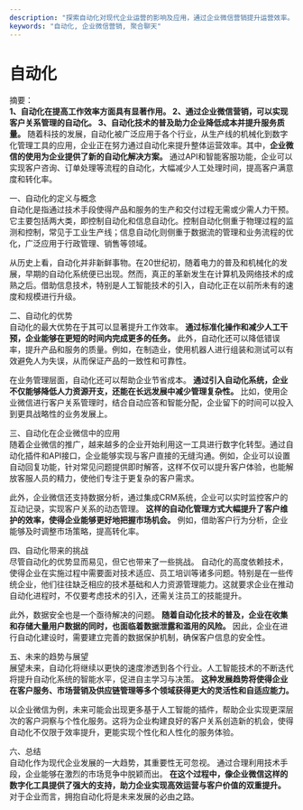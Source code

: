 ```yaml
---
description: "探索自动化对现代企业运营的影响及应用，通过企业微信营销提升运营效率。"
keywords: "自动化, 企业微信营销, 聚合聊天"
---
```

# 自动化

摘要：  
**1、自动化在提高工作效率方面具有显著作用。 2、通过企业微信营销，可以实现客户关系管理的自动化。 3、自动化技术的普及助力企业降低成本并提升服务质量。** 随着科技的发展，自动化被广泛应用于各个行业，从生产线的机械化到数字化管理工具的应用，企业正在努力通过自动化来提升整体运营效率。其中，**企业微信的使用为企业提供了新的自动化解决方案。** 通过API和智能客服功能，企业可以实现客户咨询、订单处理等流程的自动化，大幅减少人工处理时间，提高客户满意度和转化率。

一、自动化的定义与概念  
自动化是指通过技术手段使得产品和服务的生产和交付过程无需或少需人力干预。它主要包括两大类，即控制自动化和信息自动化。控制自动化侧重于物理过程的监测和控制，常见于工业生产线；信息自动化则侧重于数据流的管理和业务流程的优化，广泛应用于行政管理、销售等领域。

从历史上看，自动化并非新鲜事物。在20世纪初，随着电力的普及和机械化的发展，早期的自动化系统便已出现。然而，真正的革新发生在计算机及网络技术的成熟之后。借助信息技术，特别是人工智能技术的引入，自动化正在以前所未有的速度和规模进行升级。

二、自动化的优势  
自动化的最大优势在于其可以显著提升工作效率。 **通过标准化操作和减少人工干预，企业能够在更短的时间内完成更多的任务。** 此外，自动化还可以降低错误率，提升产品和服务的质量。例如，在制造业，使用机器人进行组装和测试可以有效避免人为失误，从而保证产品的一致性和可靠性。

在业务管理层面，自动化还可以帮助企业节省成本。 **通过引入自动化系统，企业不仅能够降低人力资源开支，还能在长远发展中减少管理复杂性。** 比如，使用企业微信进行客户关系管理时，结合自动应答和智能分配，企业留下的时间可以投入到更具战略性的业务发展上。

三、自动化在企业微信中的应用  
随着企业微信的推广，越来越多的企业开始利用这一工具进行数字化转型。通过自动化插件和API接口，企业能够实现与客户直接的无缝沟通。例如，企业可以设置自动回复功能，针对常见问题提供即时解答，这样不仅可以提升客户体验，也能解放客服人员的精力，使他们专注于更复杂的客户需求。

此外，企业微信还支持数据分析，通过集成CRM系统，企业可以实时监控客户的互动记录，实现客户关系的动态管理。 **这样的自动化管理方式大幅提升了客户维护的效率，使得企业能够更好地把握市场机会。** 例如，借助客户行为分析，企业能够及时调整市场策略，提高转化率。

四、自动化带来的挑战  
尽管自动化的优势显而易见，但它也带来了一些挑战。 自动化的高度依赖技术，使得企业在实施过程中需要面对技术适应、员工培训等诸多问题。特别是在一些传统企业，他们往往缺乏相应的技术基础和人力资源管理能力。这就要求企业在推动自动化进程时，不仅要考虑技术的引入，还需关注员工的技能提升。

此外，数据安全也是一个亟待解决的问题。 **随着自动化技术的普及，企业在收集和存储大量用户数据的同时，也面临着数据泄露和滥用的风险。** 因此，企业在进行自动化建设时，需要建立完善的数据保护机制，确保客户信息的安全性。

五、未来的趋势与展望  
展望未来，自动化将继续以更快的速度渗透到各个行业。人工智能技术的不断迭代将提升自动化系统的智能水平，促进自主学习与决策。 **这种发展趋势将使得企业在客户服务、市场营销及供应链管理等多个领域获得更大的灵活性和自适应能力。**

以企业微信为例，未来可能会出现更多基于人工智能的插件，帮助企业实现更深层次的客户洞察与个性化服务。这将为企业构建良好的客户关系创造新的机会，使得自动化不仅限于效率提升，更能实现个性化和人性化的服务体验。

六、总结  
自动化作为现代企业发展的一大趋势，其重要性无可忽视。 通过合理利用技术手段，企业能够在激烈的市场竞争中脱颖而出。 **在这个过程中，像企业微信这样的数字化工具提供了强大的支持，助力企业实现高效运营与客户价值的双重提升。** 对于企业而言，拥抱自动化将是未来发展的必由之路。
